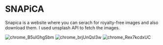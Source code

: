 # SNAPiCA
Snapica is a website where you can serach for royalty-free images and also download them.
I used unsplash API to fetch the images.

![chrome_B5uIGhgSbm](https://user-images.githubusercontent.com/113114199/234651112-9964a59d-7b33-4257-9dd7-f0911aaa8388.jpg)
![chrome_brjUnQsI3w](https://user-images.githubusercontent.com/113114199/234648821-7b9d851e-a1b9-41f7-aace-747d614001af.jpg)
![chrome_Rex7kcdxUC](https://user-images.githubusercontent.com/113114199/234761452-04e4fa52-6f93-4d1e-bca1-a993877db94b.jpg)
